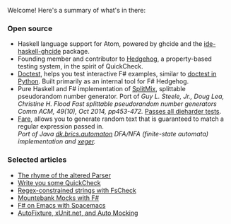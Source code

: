 <div>
  <p>Welcome! Here's a summary of what's in there:</p>
  
  <h3>Open source</h3>
  <ul>
    <li>
      Haskell language support for Atom, powered by ghcide and the
      <span>
        <a href="https://github.com/moodmosaic/ide-haskell-ghcide/">ide-haskell-ghcide</a></span>
      package.
    </li>
    <li>
      <span>Founding member and contributor</span> to
      <a href="https://github.com/hedgehogqa/">Hedgehog</a>, a property-based
      testing system, in the spirit of QuickCheck.
    </li>
    <li>
      <span>
        <a href="https://github.com/moodmosaic/doctest">Doctest</a></span>,
      helps you test interactive F# examples, similar to
      <a href="https://docs.python.org/2/library/doctest.html">
        doctest in Python</a>.
      Built primarily as an internal tool for F# Hedgehog.
    </li>
    <li>
      Pure Haskell and F# implementation of
      <span>
        <a href="https://github.com/moodmosaic/splitmix/">SplitMix</a></span>,
      splittable pseudorandom number generator.
      Port of
      <i>
        Guy L. Steele, Jr., Doug Lea, Christine H. Flood Fast splittable
        pseudorandom number generators Comm ACM, 49(10), Oct 2014, pp453-472.
      </i>
      <a href="https://github.com/hedgehogqa/haskell-hedgehog/pull/198">Passes all dieharder tests</a>.
    </li>
    <li>
      <span>
        <a href="https://github.com/moodmosaic/Fare">Fare</a></span>,
      allows you to generate random text that is guaranteed to match a regular
      expression passed in.
      <br>
      <i>
        Port of Java
        <a href="http://www.brics.dk/automaton/">dk.brics.automaton</a>
        DFA/NFA (finite-state automata) implementation and
        <a href="https://code.google.com/archive/p/xeger/">xeger</a>.
      </i>
    </li>
  </ul>

  <h3>Selected articles</h3>
  <ul>
    <li><a href="https://blog.nikosbaxevanis.com/2020/03/30/the-rhyme-of-the-altered-parser/">
      The rhyme of the altered Parser
    </a></li>
    <li><a href="https://blog.nikosbaxevanis.com/2016/02/08/write-you-some-quickcheck/">
      Write you some QuickCheck
    </a></li>
    <li><a href="https://blog.nikosbaxevanis.com/2015/09/25/regex-constrained-strings-with-fscheck/">
      Regex-constrained strings with FsCheck
    </a></li>
    <li><a href="https://blog.nikosbaxevanis.com/2014/04/22/mountebank-mocks-with-fsharp/">
      Mountebank Mocks with F#
    </a></li>
    <li><a href="https://blog.nikosbaxevanis.com/2015/04/25/fsharp-on-emacs-with-spacemacs/">
      F# on Emacs with Spacemacs
    </a></li>
    <li><a href="https://blog.nikosbaxevanis.com/2012/07/31/autofixture-xunit-net-and-auto-mocking/">
      AutoFixture, xUnit.net, and Auto Mocking
    </a></li>
  </ul>
</div>
